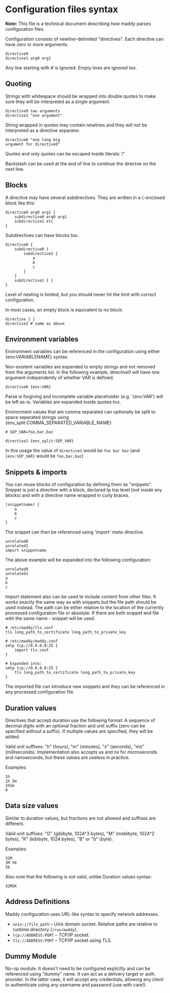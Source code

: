 # Configuration files syntax

**Note:** This file is a technical document describing how
maddy parses configuration files.

Configuration consists of newline-delimited "directives". Each directive can
have zero or more arguments.

```
directive0
directive1 arg0 arg1
```

Any line starting with # is ignored. Empty lines are ignored too.

## Quoting

Strings with whitespace should be wrapped into double quotes to make sure they
will be interpreted as a single argument.

```
directive0 two arguments
directive1 "one argument"
```

String wrapped in quotes may contain newlines and they will not be interpreted
as a directive separator.

```
directive0 "one long big
argument for directive0"
```

Quotes and only quotes can be escaped inside literals: \\"

Backslash can be used at the end of line to continue the directve on the next
line.

## Blocks

A directive may have several subdirectives. They are written in a {-enclosed
block like this:
```
directive0 arg0 arg1 {
    subdirective0 arg0 arg1
    subdirective1 etc
}
```

Subdirectives can have blocks too.

```
directive0 {
    subdirective0 {
        subdirective2 {
            a
            b
            c
        }
    }
    subdirective1 { }
}
```

Level of nesting is limited, but you should never hit the limit with correct
configuration.

In most cases, an empty block is equivalent to no block:
```
directive { }
directive2 # same as above
```

## Environment variables

Environment variables can be referenced in the configuration using either
{env:VARIABLENAME} syntax.

Non-existent variables are expanded to empty strings and not removed from
the arguments list.  In the following example, directive0 will have one argument
independently of whether VAR is defined.

```
directive0 {env:VAR}
```

Parse is forgiving and incomplete variable placeholder (e.g. '{env:VAR') will
be left as-is. Variables are expanded inside quotes too.

Environment values that are comma separated can optionally be split to space separated strings using {env_split:COMMA_SEPARATED_VARIABLE_NAME}

```
# SEP_VAR=foo,bar,baz

directive1 {env_split:SEP_VAR}
```

In this usage the value of `directive1` would be `foo bar baz` (and `{env:SEP_VAR}` would be `foo,bar,baz`)

## Snippets & imports

You can reuse blocks of configuration by defining them as "snippets". Snippet
is just a directive with a block, declared tp top level (not inside any blocks)
and with a directive name wrapped in curly braces.

```
(snippetname) {
    a
    b
    c
}
```

The snippet can then be referenced using 'import' meta-directive.

```
unrelated0
unrelated1
import snippetname
```

The above example will be expanded into the following configuration:

```
unrelated0
unrelated1
a
b
c
```

Import statement also can be used to include content from other files. It works
exactly the same way as with snippets but the file path should be used instead.
The path can be either relative to the location of the currently processed
configuration file or absolute. If there are both snippet and file with the
same name - snippet will be used.

```
# /etc/maddy/tls.conf
tls long_path_to_certificate long_path_to_private_key

# /etc/maddy/maddy.conf
smtp tcp://0.0.0.0:25 {
    import tls.conf
}
```

```
# Expanded into:
smtp tcp://0.0.0.0:25 {
    tls long_path_to_certificate long_path_to_private_key
}
```

The imported file can introduce new snippets and they can be referenced in any
processed configuration file.

## Duration values

Directives that accept duration use the following format: A sequence of decimal
digits with an optional fraction and unit suffix (zero can be specified without
a suffix). If multiple values are specified, they will be added.

Valid unit suffixes: "h" (hours), "m" (minutes), "s" (seconds), "ms" (milliseconds).
Implementation also accepts us and ns for microseconds and nanoseconds, but these
values are useless in practice.

Examples:
```
1h
1h 5m
1h5m
0
```

## Data size values

Similar to duration values, but fractions are not allowed and suffixes are different.

Valid unit suffixes: "G" (gibibyte, 1024^3 bytes), "M" (mebibyte, 1024^2 bytes),
"K" (kibibyte, 1024 bytes), "B" or "b" (byte).

Examples:
```
32M
3M 5K
5b
```

Also note that the following is not valid, unlike Duration values syntax:
```
32M5K
```

## Address Definitions

Maddy configuration uses URL-like syntax to specify network addresses.

- `unix://file_path` – Unix domain socket. Relative paths are relative to runtime directory (`/run/maddy`).
- `tcp://ADDRESS:PORT` – TCP/IP socket.
- `tls://ADDRESS:PORT` – TCP/IP socket using TLS.

## Dummy Module

No-op module. It doesn't need to be configured explicitly and can be referenced
using "dummy" name. It can act as a delivery target or auth.
provider. In the latter case, it will accept any credentials, allowing any
client to authenticate using any username and password (use with care!).
